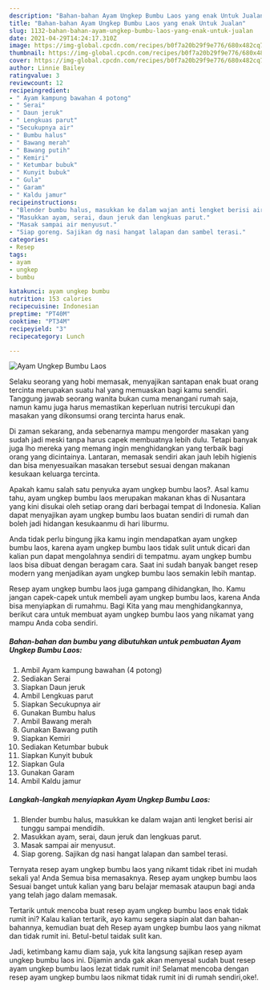 ```yaml
---
description: "Bahan-bahan Ayam Ungkep Bumbu Laos yang enak Untuk Jualan"
title: "Bahan-bahan Ayam Ungkep Bumbu Laos yang enak Untuk Jualan"
slug: 1132-bahan-bahan-ayam-ungkep-bumbu-laos-yang-enak-untuk-jualan
date: 2021-04-29T14:24:17.310Z
image: https://img-global.cpcdn.com/recipes/b0f7a20b29f9e776/680x482cq70/ayam-ungkep-bumbu-laos-foto-resep-utama.jpg
thumbnail: https://img-global.cpcdn.com/recipes/b0f7a20b29f9e776/680x482cq70/ayam-ungkep-bumbu-laos-foto-resep-utama.jpg
cover: https://img-global.cpcdn.com/recipes/b0f7a20b29f9e776/680x482cq70/ayam-ungkep-bumbu-laos-foto-resep-utama.jpg
author: Linnie Bailey
ratingvalue: 3
reviewcount: 12
recipeingredient:
- " Ayam kampung bawahan 4 potong"
- " Serai"
- " Daun jeruk"
- " Lengkuas parut"
- "Secukupnya air"
- " Bumbu halus"
- " Bawang merah"
- " Bawang putih"
- " Kemiri"
- " Ketumbar bubuk"
- " Kunyit bubuk"
- " Gula"
- " Garam"
- " Kaldu jamur"
recipeinstructions:
- "Blender bumbu halus, masukkan ke dalam wajan anti lengket berisi air tunggu sampai mendidih."
- "Masukkan ayam, serai, daun jeruk dan lengkuas parut."
- "Masak sampai air menyusut."
- "Siap goreng. Sajikan dg nasi hangat lalapan dan sambel terasi."
categories:
- Resep
tags:
- ayam
- ungkep
- bumbu

katakunci: ayam ungkep bumbu 
nutrition: 153 calories
recipecuisine: Indonesian
preptime: "PT40M"
cooktime: "PT34M"
recipeyield: "3"
recipecategory: Lunch

---
```



![Ayam Ungkep Bumbu Laos](https://img-global.cpcdn.com/recipes/b0f7a20b29f9e776/680x482cq70/ayam-ungkep-bumbu-laos-foto-resep-utama.jpg)

Selaku seorang yang hobi memasak, menyajikan santapan enak buat orang tercinta merupakan suatu hal yang memuaskan bagi kamu sendiri. Tanggung jawab seorang  wanita bukan cuma menangani rumah saja, namun kamu juga harus memastikan keperluan nutrisi tercukupi dan masakan yang dikonsumsi orang tercinta harus enak.

Di zaman  sekarang, anda sebenarnya mampu mengorder masakan yang sudah jadi meski tanpa harus capek membuatnya lebih dulu. Tetapi banyak juga lho mereka yang memang ingin menghidangkan yang terbaik bagi orang yang dicintainya. Lantaran, memasak sendiri akan jauh lebih higienis dan bisa menyesuaikan masakan tersebut sesuai dengan makanan kesukaan keluarga tercinta. 



Apakah kamu salah satu penyuka ayam ungkep bumbu laos?. Asal kamu tahu, ayam ungkep bumbu laos merupakan makanan khas di Nusantara yang kini disukai oleh setiap orang dari berbagai tempat di Indonesia. Kalian dapat menyajikan ayam ungkep bumbu laos buatan sendiri di rumah dan boleh jadi hidangan kesukaanmu di hari liburmu.

Anda tidak perlu bingung jika kamu ingin mendapatkan ayam ungkep bumbu laos, karena ayam ungkep bumbu laos tidak sulit untuk dicari dan kalian pun dapat mengolahnya sendiri di tempatmu. ayam ungkep bumbu laos bisa dibuat dengan beragam cara. Saat ini sudah banyak banget resep modern yang menjadikan ayam ungkep bumbu laos semakin lebih mantap.

Resep ayam ungkep bumbu laos juga gampang dihidangkan, lho. Kamu jangan capek-capek untuk membeli ayam ungkep bumbu laos, karena Anda bisa menyiapkan di rumahmu. Bagi Kita yang mau menghidangkannya, berikut cara untuk membuat ayam ungkep bumbu laos yang nikamat yang mampu Anda coba sendiri.

<!--inarticleads1-->

##### Bahan-bahan dan bumbu yang dibutuhkan untuk pembuatan Ayam Ungkep Bumbu Laos:

1. Ambil  Ayam kampung bawahan (4 potong)
1. Sediakan  Serai
1. Siapkan  Daun jeruk
1. Ambil  Lengkuas parut
1. Siapkan Secukupnya air
1. Gunakan  Bumbu halus
1. Ambil  Bawang merah
1. Gunakan  Bawang putih
1. Siapkan  Kemiri
1. Sediakan  Ketumbar bubuk
1. Siapkan  Kunyit bubuk
1. Siapkan  Gula
1. Gunakan  Garam
1. Ambil  Kaldu jamur




<!--inarticleads2-->

##### Langkah-langkah menyiapkan Ayam Ungkep Bumbu Laos:

1. Blender bumbu halus, masukkan ke dalam wajan anti lengket berisi air tunggu sampai mendidih.
1. Masukkan ayam, serai, daun jeruk dan lengkuas parut.
1. Masak sampai air menyusut.
1. Siap goreng. Sajikan dg nasi hangat lalapan dan sambel terasi.




Ternyata resep ayam ungkep bumbu laos yang nikamt tidak ribet ini mudah sekali ya! Anda Semua bisa memasaknya. Resep ayam ungkep bumbu laos Sesuai banget untuk kalian yang baru belajar memasak ataupun bagi anda yang telah jago dalam memasak.

Tertarik untuk mencoba buat resep ayam ungkep bumbu laos enak tidak rumit ini? Kalau kalian tertarik, ayo kamu segera siapin alat dan bahan-bahannya, kemudian buat deh Resep ayam ungkep bumbu laos yang nikmat dan tidak rumit ini. Betul-betul taidak sulit kan. 

Jadi, ketimbang kamu diam saja, yuk kita langsung sajikan resep ayam ungkep bumbu laos ini. Dijamin anda gak akan menyesal sudah buat resep ayam ungkep bumbu laos lezat tidak rumit ini! Selamat mencoba dengan resep ayam ungkep bumbu laos nikmat tidak rumit ini di rumah sendiri,oke!.

